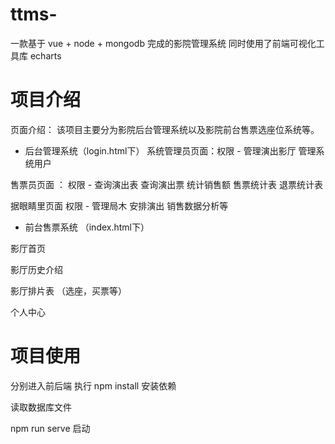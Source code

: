 # ttms-
一款基于 vue + node + mongodb 完成的影院管理系统
同时使用了前端可视化工具库 echarts
# 项目介绍

页面介绍：
该项目主要分为影院后台管理系统以及影院前台售票选座位系统等。



+ 后台管理系统（login.html下）
系统管理员页面：权限 - 管理演出影厅  管理系统用户 

售票员页面 ： 权限 - 查询演出表  查询演出票   统计销售额  售票统计表   退票统计表  

据眼睛里页面  权限 - 管理局木  安排演出  销售数据分析等

+ 前台售票系统 （index.html下）

影厅首页

影厅历史介绍

影厅排片表 （选座，买票等）

个人中心


# 项目使用

分别进入前后端 执行   npm install 安装依赖

读取数据库文件


npm run serve 启动




